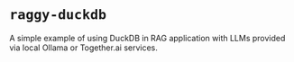 # `raggy-duckdb`

A simple example of using DuckDB in RAG application with LLMs provided via local Ollama or Together.ai services.

